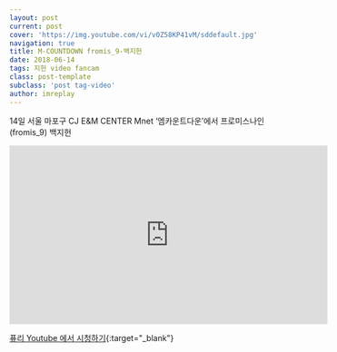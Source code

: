 ```yaml
---
layout: post
current: post
cover: 'https://img.youtube.com/vi/v0Z58KP41vM/sddefault.jpg'
navigation: true
title: M-COUNTDOWN fromis_9-백지헌
date: 2018-06-14
tags: 지헌 video fancam
class: post-template
subclass: 'post tag-video'
author: imreplay
---
```


14일 서울 마포구 CJ E&M CENTER  Mnet ‘엠카운트다운’에서 프로미스나인(fromis_9) 백지헌

<iframe width="560" height="315" src="https://www.youtube.com/embed/v0Z58KP41vM?rel=0" frameborder="0" allow="autoplay; encrypted-media" allowfullscreen></iframe>


[퓨리 Youtube 에서 시청하기](https://www.youtube.com/watch?v=v0Z58KP41vM){:target="_blank"}
